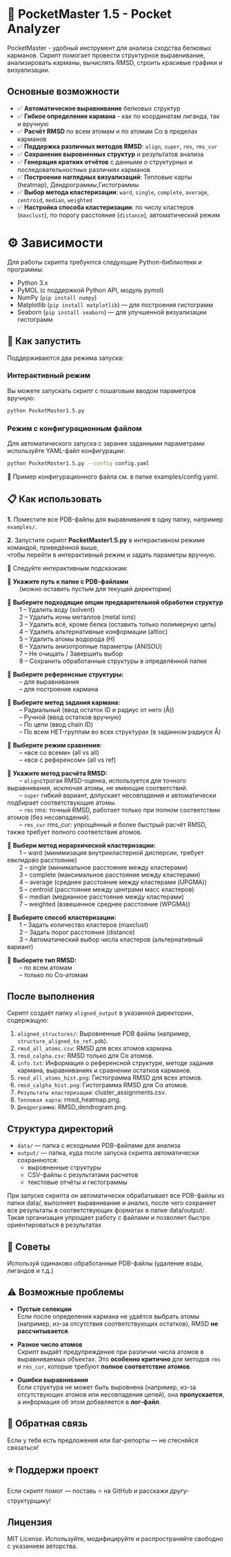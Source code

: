 # 🤖 PocketMaster 1.5 - Pocket Analyzer
PocketMaster - удобный инструмент для анализа сходства белковых карманов.
Скрипт помогает провести структурное выравнивание, анализировать карманы, вычислять RMSD, строить красивые графики и визуализации.

## Основные возможности

- ✅ **Автоматическое выравнивание** белковых структур  
- ✅ **Гибкое определение кармана** - как по координатам лиганда, так и вручную  
- ✅ **Расчёт RMSD** по всем атомам и по атомам Cα в пределах карманов  
- ✅ **Поддержка различных методов RMSD**: `align`, `super`, `rms`, `rms_cur`  
- ✅ **Сохранение выровненных структур** и результатов анализа  
- ✅ **Генерация кратких отчётов** с данными о структурных и последовательностных различиях карманов  
- ✅ **Построение наглядных визуализаций**: Тепловые карты (heatmap), Дендрограммы,Гистограммы  
- ✅ **Выбор метода кластеризации**: `ward`, `single`, `complete`, `average`, `centroid`, `median`, `weighted`
- ✅ **Настройка способа кластеризации**: по числу кластеров (`maxclust`), по порогу расстояния (`distance`), автоматический режим

# ⚙️ Зависимости

Для работы скрипта требуются следующие Python-библиотеки и программы:

-  Python 3.x
-  PyMOL (с поддержкой Python API, модуль pymol)
-  NumPy (`pip install numpy`)
-  Matplotlib (`pip install matplotlib`) — для построения гистограмм
-  Seaborn (`pip install seaborn`) — для улучшенной визуализации гистограмм


## 🚀 Как запустить

Поддерживаются два режима запуска:

###  Интерактивный режим
Вы можете запускать скрипт с пошаговым вводом параметров вручную:

```bash
python PocketMaster1.5.py
```

###  Режим с конфигурационным файлом
Для автоматического запуска с заранее заданными параметрами используйте YAML-файл конфигурации:

```bash
python PocketMaster1.5.py --config config.yaml
```
📌 Пример конфигурационного файла см. в папке examples/config.yaml.

  
## 📋 Как использовать

**1.** Поместите все PDB-файлы для выравнивания в одну папку, например `examples/`.  

**2.** Запустите скрипт **PocketMaster1.5.py** в интерактивном режиме командой, приведённой выше,  
чтобы перейти в интерактивный режим и задать параметры вручную.


🧭 Следуйте интерактивным подсказкам:

🔹 **Укажите путь к папке с PDB-файлами**  
  (можно оставить пустым для текущей директории)

🔹 **Выберите подходящие опции предварительной обработки структур**  
  1 –  Удалить воду (solvent)  
  2 –  Удалить ионы металлов (metal ions)  
  3 –  Удалить всё, кроме белка (оставить только полимерную цепь)  
  4 –  Удалить альтернативные конформации (altloc)  
  5 –  Удалить атомы водорода (H)  
  6 –  Удалить анизотропные параметры (ANISOU)  
  7 –  Не очищать / Завершить выбор  
  8 –  Сохранить обработанные структуры в определённой папке  

🔹 **Выберите референсные структуры:**  
  – для выравнивания  
  – для построения кармана

🔹 **Выберите метод задания кармана:**  
  – Радиальный (ввод остаток ID и радиус от него (Å))  
  – Ручной (ввод остатков вручную)  
  – По цепи (ввод chain ID)  
  – По всем HET-группам во всех структурах (в заданном радиусе Å)

🔹 **Выберите режим сравнения:**  
  – «все со всеми» (all vs all)  
  – «все с референсом» (all vs ref)  

🔹 **Укажите метод расчёта RMSD:**  
  – `align`строгая RMSD-оценка, используется для точного выравнивания, исключая атомы, не имеющие соответствий.  
  – `super` гибкий вариант, допускает несовпадения и автоматически подбирает соответствующие атомы.  
  – `rms` rms: точный RMSD, работает только при полном соответствии атомов (без несовпадений).  
  – `rms_cur` rms_cur: упрощённый и более быстрый расчёт RMSD, также требует полного соответствия атомов.  

🔹 **Выбери метод иерархической кластеризации:**  
  1 – ward (минимизация внутрикластерной дисперсии, требует евклидово расстояние)  
  2 – single (минимальное расстояние между кластерами)  
  3 – complete (максимальное расстояние между кластерами)  
  4 – average (среднее расстояние между кластерами (UPGMA))  
  5 – centroid (расстояние между центрами масс кластеров)  
  6 – median (медианное расстояние между кластерами)  
  7 – weighted (взвешенное среднее расстояние (WPGMA))  

🔹 **Выберите способ кластеризации:**  
  1 – Задать количество кластеров (maxclust)  
  2 – Задать порог расстояния (distance)  
  3 – Автоматический выбор числа кластеров (альтернативный вариант)  

🔹 **Выберите тип RMSD:**  
  – по всем атомам  
  – только по Cα-атомам

## После выполнения

Скрипт создаёт папку `aligned_output` в указанной директории, содержащую:

1. `aligned_structures/`: Выровненные PDB файлы (например, `structure_aligned_to_ref.pdb`).
2. `rmsd_all_atoms.csv`: RMSD для всех атомов кармана.
3. `rmsd_calpha.csv`: RMSD только для Cα атомов.
4. `info.txt`: Информация о референсной структуре, методе задания кармана,  выравниваниях и сравнении остатков карманов.
5. `rmsd_all_atoms_hist.png`: Гистограмма RMSD для всех атомов.
6. `rmsd_calpha_hist.png`: Гистограмма RMSD для Cα атомов.
7. `Результаты кластеризации`: cluster_assignments.csv.
8. `Тепловая карта`: rmsd_heatmap.png.
9. `Дендрограмма`: RMSD_dendrogram.png.

## Структура директорий

- `data/` — папка с исходными PDB-файлами для анализа  
- `output/` — папка, куда после запуска скрипта автоматически сохраняются:  
  - выровненные структуры  
  - CSV-файлы с результатами расчетов  
  - текстовые отчёты и гистограммы

При запуске скрипта он автоматически обрабатывает все PDB-файлы из папки data/, выполняет выравнивание и анализ, после чего сохраняет все результаты в соответствующих форматах в папке data/output/. Такая организация упрощает работу с файлами и позволяет быстро ориентироваться в результатах


## 📌 Советы
Используй одинаково обработанные PDB-файлы (удаление воды, лигандов и т.д.)

## ⚠️ Возможные проблемы

- **Пустые селекции**  
  Если после определения кармана не удаётся выбрать атомы (например, из-за отсутствия соответствующих остатков), RMSD **не рассчитывается**.

- **Разное число атомов**  
  Скрипт выдаёт предупреждение при различии числа атомов в выравниваемых объектах. Это **особенно критично** для методов `rms` и `rms_cur`, которые требуют **полное соответствие атомов**.

- **Ошибки выравнивания**  
  Если структура не может быть выровнена (например, из-за отсутствующих атомов или несовпадения цепей), она **пропускается**, а информация об этом добавляется в **лог-файл**.

## 📧 Обратная связь
Если у тебя есть предложения или баг-репорты — не стесняйся связаться!

## ⭐ Поддержи проект
Если скрипт помог — поставь ⭐ на GitHub и расскажи другу-структурщику!

## Лицензия
MIT License. Используйте, модифицируйте и распространяйте свободно с указанием авторства.

